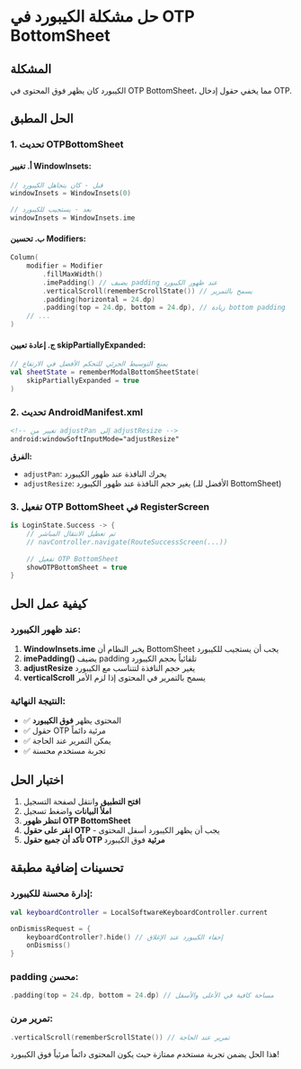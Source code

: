 # حل مشكلة الكيبورد في OTP BottomSheet

## المشكلة
الكيبورد كان يظهر فوق المحتوى في OTP BottomSheet، مما يخفي حقول إدخال OTP.

## الحل المطبق

### 1. تحديث OTPBottomSheet

#### أ. تغيير WindowInsets:
```kotlin
// قبل - كان يتجاهل الكيبورد
windowInsets = WindowInsets(0)

// بعد - يستجيب للكيبورد
windowInsets = WindowInsets.ime
```

#### ب. تحسين Modifiers:
```kotlin
Column(
    modifier = Modifier
        .fillMaxWidth()
        .imePadding() // يضيف padding عند ظهور الكيبورد
        .verticalScroll(rememberScrollState()) // يسمح بالتمرير
        .padding(horizontal = 24.dp)
        .padding(top = 24.dp, bottom = 24.dp), // زيادة bottom padding
    // ...
)
```

#### ج. إعادة تعيين skipPartiallyExpanded:
```kotlin
// يمنع التوسيط الجزئي للتحكم الأفضل في الارتفاع
val sheetState = rememberModalBottomSheetState(
    skipPartiallyExpanded = true
)
```

### 2. تحديث AndroidManifest.xml

```xml
<!-- تغيير من adjustPan إلى adjustResize -->
android:windowSoftInputMode="adjustResize"
```

**الفرق:**
- `adjustPan`: يحرك النافذة عند ظهور الكيبورد
- `adjustResize`: يغير حجم النافذة عند ظهور الكيبورد (الأفضل للـ BottomSheet)

### 3. تفعيل OTP BottomSheet في RegisterScreen

```kotlin
is LoginState.Success -> {
    // تم تعطيل الانتقال المباشر
    // navController.navigate(RouteSuccessScreen(...))
    
    // تفعيل OTP BottomSheet
    showOTPBottomSheet = true
}
```

## كيفية عمل الحل

### عند ظهور الكيبورد:
1. **WindowInsets.ime** يخبر النظام أن BottomSheet يجب أن يستجيب للكيبورد
2. **imePadding()** يضيف padding تلقائياً بحجم الكيبورد
3. **adjustResize** يغير حجم النافذة لتتناسب مع الكيبورد
4. **verticalScroll** يسمح بالتمرير في المحتوى إذا لزم الأمر

### النتيجة النهائية:
- ✅ المحتوى يظهر **فوق الكيبورد**
- ✅ حقول OTP مرئية دائماً
- ✅ يمكن التمرير عند الحاجة
- ✅ تجربة مستخدم محسنة

## اختبار الحل

1. **افتح التطبيق** وانتقل لصفحة التسجيل
2. **املأ البيانات** واضغط تسجيل
3. **انتظر ظهور OTP BottomSheet**
4. **انقر على حقول OTP** - يجب أن يظهر الكيبورد أسفل المحتوى
5. **تأكد أن جميع حقول OTP مرئية** فوق الكيبورد

## تحسينات إضافية مطبقة

### إدارة محسنة للكيبورد:
```kotlin
val keyboardController = LocalSoftwareKeyboardController.current

onDismissRequest = { 
    keyboardController?.hide() // إخفاء الكيبورد عند الإغلاق
    onDismiss()
}
```

### padding محسن:
```kotlin
.padding(top = 24.dp, bottom = 24.dp) // مساحة كافية في الأعلى والأسفل
```

### تمرير مرن:
```kotlin
.verticalScroll(rememberScrollState()) // تمرير عند الحاجة
```

هذا الحل يضمن تجربة مستخدم ممتازة حيث يكون المحتوى دائماً مرئياً فوق الكيبورد!
